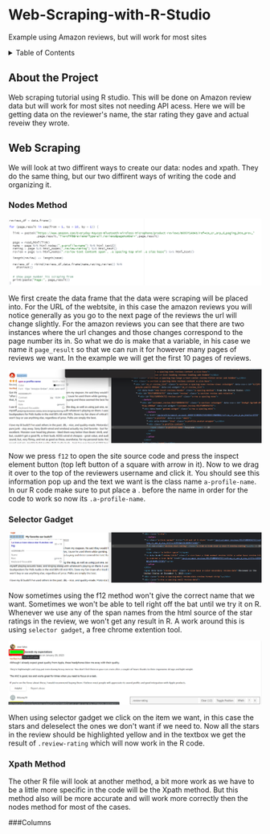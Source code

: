 # Web-Scraping-with-R-Studio
Example using Amazon reviews, but will work for most sites



<!-- TABLE OF CONTENTS -->
<details>
  <summary>Table of Contents</summary>
  <ol>
    <li>
      <a href="#about-the-project">About The Project</a>
      </ul>
    </li>
    <li>
      <a href="#web-scraping">Web Scraping</a>
      <ul>
        <li><a href="#nodes-method">Nodes Method</a></li>
        <li><a href="#selector-gadget-method">Selector Gadget Method</a></li>
        <li><a href="#xpath-method">Xpath Method</a></li>
        <li><a href="#columns">Columns</a></li>
      </ul>
  </ol>
</details>

## About the Project
Web scraping tutorial using R studio. This will be done on Amazon review data but will work for most sites not needing API acess. Here we will be getting data on the reviewer's name, the star rating they gave and actual reveiw they wrote.

## Web Scraping
We will look at two diffirent ways to create our data: nodes and xpath. They do the same thing, but our two diffirent ways of writing the code and organizing it.

### Nodes Method

<p align="center">
  <img src="./img/Scrape.png" alt="Statoscope example" width="600">
</p>

We first create the data frame that the data were scraping will be placed into. For the URL of the webtsite, in this case the amazon reviews you will notice generally as you go to the next page of the reviews the url will change slightly. For the amazon reviews you can see that there are two instances where the url changes and those changes correspond to the page number its in. So what we do is make that a variable, in his case we name it `page_result` so that we can run it for however many pages of reviews we want. In the example we will get the first 10 pages of reviews.

<p align="center">
  <img src="./img/Name.png" alt="Statoscope example" width="600">
</p>

Now we press `f12` to open the site source code and press the inspect element button (top left button of a square with arrow in it). Now to we drag it over to the top of the reviewers username and click it. You should see this information pop up and the text we want is the class name `a-profile-name`. In our R code make sure to put place a . before the name in order for the code to work so now its `.a-profile-name`.

### Selector Gadget

<p align="center">
  <img src="./img/Star.png" alt="Statoscope example" width="600">
</p>

Now sometimes using the f12 method won't give the correct name that we want. Sometimes we won't be able to tell right off the bat until we try it on R. Whenever we use any of the span names from the html source of the star ratings in the review, we won't get any result in R. A work around this is using `selector gadget`, a free chrome extention tool.

<p align="center">
  <img src="./img/gadget.png" alt="Statoscope example" width="600">
</p>

When using selector gadget we click on the item we want, in this case the stars and deleselect the ones we don't want if we need to. Now all the stars in the review should be highlighted yellow and in the textbox we get the result of `.review-rating` which will now work in the R code.

### Xpath Method
The other R file will look at another method, a bit more work as we have to be a little more specific in the code will be the Xpath method. But this method also will be more accurate and will work more correctly then the nodes method for most of the cases.


###Columns
